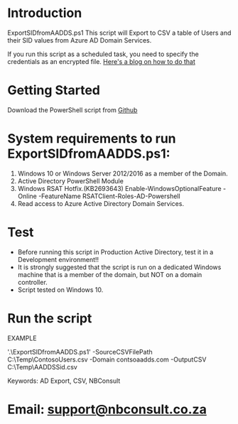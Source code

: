 # Introduction 
ExportSIDfromAADDS.ps1
This script will Export to CSV a table of Users and their SID values from Azure AD Domain Services. 

If you run this script as a scheduled task, you need to specify the credentials as an encrypted file.
[Here's a blog on how to do that](https://blogs.technet.microsoft.com/robcost/2008/05/01/powershell-tip-storing-and-using-password-credentials/)


# Getting Started
Download the PowerShell script from [Github](https://github.com/matthewjlevy/AAD-DS-SID-Export/blob/master/ExportSIDfromAADDS.ps1)

#   System requirements to run ExportSIDfromAADDS.ps1:
1.	Windows 10 or Windows Server 2012/2016 as a member of the Domain.
2.  Active Directory PowerShell Module
3.  Windows RSAT Hotfix.(KB2693643)
    Enable-WindowsOptionalFeature -Online -FeatureName RSATClient-Roles-AD-Powershell
4.  Read access to Azure Active Directory Domain Services.


# Test
*   Before running this script in Production Active Directory, test it in a Development environment!!
*   It is strongly suggested that the script is run on a dedicated Windows machine that is a member of the domain, but NOT on a domain controller.
*   Script tested on Windows 10.

# Run the script
EXAMPLE

   '.\ExportSIDfromAADDS.ps1' -SourceCSVFilePath C:\Temp\ContosoUsers.csv -Domain contsoaadds.com -OutputCSV C:\Temp\AADDSSid.csv

Keywords: AD Export, CSV, NBConsult

# Email: support@nbconsult.co.za
